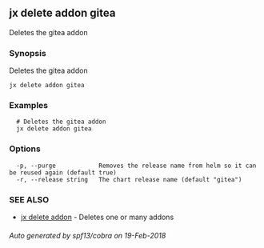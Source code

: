 ## jx delete addon gitea

Deletes the gitea addon

### Synopsis


Deletes the gitea addon

```
jx delete addon gitea
```

### Examples

```
  # Deletes the gitea addon
  jx delete addon gitea
```

### Options

```
  -p, --purge            Removes the release name from helm so it can be reused again (default true)
  -r, --release string   The chart release name (default "gitea")
```

### SEE ALSO
* [jx delete addon](jx_delete_addon.md)	 - Deletes one or many addons

###### Auto generated by spf13/cobra on 19-Feb-2018

